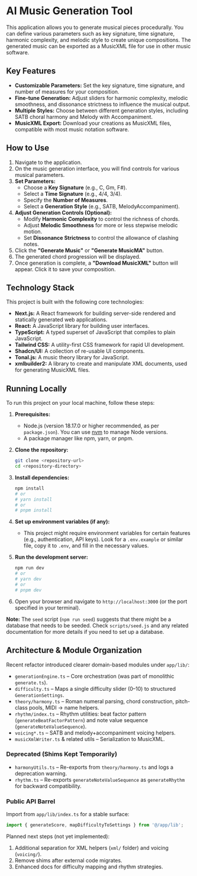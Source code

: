 # AI Music Generation Tool

This application allows you to generate musical pieces procedurally. You can define various parameters such as key signature, time signature, harmonic complexity, and melodic style to create unique compositions. The generated music can be exported as a MusicXML file for use in other music software.

## Key Features

*   **Customizable Parameters:** Set the key signature, time signature, and number of measures for your composition.
*   **Fine-tune Generation:** Adjust sliders for harmonic complexity, melodic smoothness, and dissonance strictness to influence the musical output.
*   **Multiple Styles:** Choose between different generation styles, including SATB choral harmony and Melody with Accompaniment.
*   **MusicXML Export:** Download your creations as MusicXML files, compatible with most music notation software.

## How to Use

1.  Navigate to the application.
2.  On the music generation interface, you will find controls for various musical parameters.
3.  **Set Parameters:**
    *   Choose a **Key Signature** (e.g., C, Gm, F#).
    *   Select a **Time Signature** (e.g., 4/4, 3/4).
    *   Specify the **Number of Measures**.
    *   Select a **Generation Style** (e.g., SATB, MelodyAccompaniment).
4.  **Adjust Generation Controls (Optional):**
    *   Modify **Harmonic Complexity** to control the richness of chords.
    *   Adjust **Melodic Smoothness** for more or less stepwise melodic motion.
    *   Set **Dissonance Strictness** to control the allowance of clashing notes.
5.  Click the **"Generate Music"** or **"Generate MusicMA"** button.
6.  The generated chord progression will be displayed.
7.  Once generation is complete, a **"Download MusicXML"** button will appear. Click it to save your composition.

## Technology Stack

This project is built with the following core technologies:

*   **Next.js:** A React framework for building server-side rendered and statically generated web applications.
*   **React:** A JavaScript library for building user interfaces.
*   **TypeScript:** A typed superset of JavaScript that compiles to plain JavaScript.
*   **Tailwind CSS:** A utility-first CSS framework for rapid UI development.
*   **Shadcn/UI:** A collection of re-usable UI components.
*   **Tonal.js:** A music theory library for JavaScript.
*   **xmlbuilder2:** A library to create and manipulate XML documents, used for generating MusicXML files.

## Running Locally

To run this project on your local machine, follow these steps:

1.  **Prerequisites:**
    *   Node.js (version 18.17.0 or higher recommended, as per `package.json`). You can use [nvm](https://github.com/nvm-sh/nvm) to manage Node versions.
    *   A package manager like npm, yarn, or pnpm.

2.  **Clone the repository:**
    ```bash
    git clone <repository-url>
    cd <repository-directory>
    ```

3.  **Install dependencies:**
    ```bash
    npm install
    # or
    # yarn install
    # or
    # pnpm install
    ```

4.  **Set up environment variables (if any):**
    *   This project might require environment variables for certain features (e.g., authentication, API keys). Look for a `.env.example` or similar file, copy it to `.env`, and fill in the necessary values.

5.  **Run the development server:**
    ```bash
    npm run dev
    # or
    # yarn dev
    # or
    # pnpm dev
    ```

6.  Open your browser and navigate to `http://localhost:3000` (or the port specified in your terminal).

**Note:** The `seed` script (`npm run seed`) suggests that there might be a database that needs to be seeded. Check `scripts/seed.js` and any related documentation for more details if you need to set up a database.

## Architecture & Module Organization

Recent refactor introduced clearer domain-based modules under `app/lib/`:

* `generationEngine.ts` – Core orchestration (was part of monolithic `generate.ts`).
* `difficulty.ts` – Maps a single difficulty slider (0–10) to structured `GenerationSettings`.
* `theory/harmony.ts` – Roman numeral parsing, chord construction, pitch-class pools, MIDI → name helpers.
* `rhythm/index.ts` – Rhythm utilities: beat factor pattern (`generateBeatFactorPattern`) and note value sequence (`generateNoteValueSequence`).
* `voicing*.ts` – SATB and melody+accompaniment voicing helpers.
* `musicXmlWriter.ts` & related utils – Serialization to MusicXML.

### Deprecated (Shims Kept Temporarily)
* `harmonyUtils.ts` – Re-exports from `theory/harmony.ts` and logs a deprecation warning.
* `rhythm.ts` – Re-exports `generateNoteValueSequence` as `generateRhythm` for backward compatibility.

### Public API Barrel
Import from `app/lib/index.ts` for a stable surface:
```ts
import { generateScore, mapDifficultyToSettings } from '@/app/lib';
```

Planned next steps (not yet implemented):
1. Additional separation for XML helpers (`xml/` folder) and voicing (`voicing/`).
2. Remove shims after external code migrates.
3. Enhanced docs for difficulty mapping and rhythm strategies.

